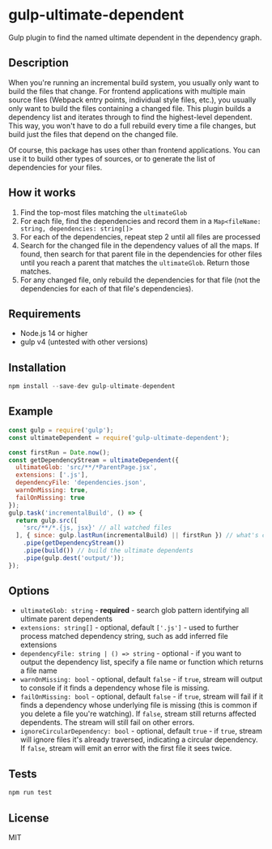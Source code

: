 # gulp-ultimate-dependent

Gulp plugin to find the named ultimate dependent in the dependency graph.

## Description

When you're running an incremental build system, you usually only want to build the files that change. For frontend applications with multiple main source files (Webpack entry points, individual style files, etc.), you usually only want to build the files containing a changed file. This plugin builds a dependency list and iterates through to find the highest-level dependent. This way, you won't have to do a full rebuild every time a file changes, but build just the files that depend on the changed file.

Of course, this package has uses other than frontend applications. You can use it to build other types of sources, or to generate the list of dependencies for your files.

## How it works

1) Find the top-most files matching the `ultimateGlob`
2) For each file, find the dependencies and record them in a `Map<fileName: string, dependencies: string[]>`
3) For each of the dependencies, repeat step 2 until all files are processed
4) Search for the changed file in the dependency values of all the maps. If found, then search for that parent file in the dependencies for other files until you reach a parent that matches the `ultimateGlob`. Return those matches.
5) For any changed file, only rebuild the dependencies for that file (not the dependencies for each of that file's dependencies).


## Requirements

- Node.js 14 or higher
- gulp v4 (untested with other versions)

## Installation

```js
npm install --save-dev gulp-ultimate-dependent
```

## Example

```js
const gulp = require('gulp');
const ultimateDependent = require('gulp-ultimate-dependent');

const firstRun = Date.now();
const getDependencyStream = ultimateDependent({
  ultimateGlob: 'src/**/*ParentPage.jsx',
  extensions: ['.js'],
  dependencyFile: 'dependencies.json',
  warnOnMissing: true,
  failOnMissing: true
});
gulp.task('incrementalBuild', () => {
  return gulp.src([
    'src/**/*.{js, jsx}' // all watched files
  ], { since: gulp.lastRun(incrementalBuild) || firstRun }) // what's changed
    .pipe(getDependencyStream())
    .pipe(build()) // build the ultimate dependents
    .pipe(gulp.dest('output/'));
});
```

## Options

- `ultimateGlob: string` - **required** - search glob pattern identifying all ultimate parent dependents
- `extensions: string[]` - optional, default `['.js']` - used to further process matched dependency string, such as add inferred file extensions
- `dependencyFile: string | () => string` - optional - if you want to output the dependency list, specify a file name or function which returns a file name
- `warnOnMissing: bool` - optional, default `false` - if `true`, stream will output to console if it finds a dependency whose file is missing.
- `failOnMissing: bool` - optional, default `false` - if `true`, stream will fail if it finds a dependency whose underlying file is missing (this is common if you delete a file you're watching). If `false`, stream still returns affected dependents. The stream will still fail on other errors.
- `ignoreCircularDependency: bool` - optional, default `true` - if `true`, stream will ignore files it's already traversed, indicating a circular dependency. If `false`, stream will emit an error with the first file it sees twice.

## Tests

```js
npm run test
```

## License

  MIT
